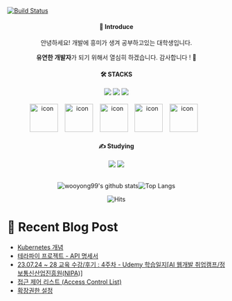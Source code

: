 [![Build Status](https://capsule-render.vercel.app/api?type=waving&color=EEFF00,100:254EDB&animation=fadeIn&desc=by%20Giyhub&descSize=15&descAlign=69&descAlignY=52&text=Yong%27s%20Profile&fontSize=60&fontColor=fcffff&fontAlignY=39&height=250&stroke=ceeae5)](https://travis-ci.org/joemccann/dillinger)

<div align="center">
<h4>📣 Introduce</h4>
안녕하세요! 개발에 흥미가 생겨 공부하고있는 대학생입니다.
                
                
<b>유연한 개발자</b>가 되기 위해서 열심히 하겠습니다. 감사합니다 ! 🙌
</div>

    
<div align=center>
<h4>🛠️ STACKS</h4>
<img src="https://img.shields.io/badge/HTML5-E34F26?style=flat-logo&logo=HTML5&logoColor=white"/>
<img src="https://img.shields.io/badge/CSS3-1572B6?style=flat-logo&logo=css3&logoColor=white">
<img src="https://img.shields.io/badge/JavaScript-F7DF1E?style=flat-logo&logo=JavaScript&logoColor=white"><br/>
<br/>
<img src="https://techstack-generator.vercel.app/java-icon.svg" alt="icon" width="65" height="65" />&nbsp;&nbsp;&nbsp;
<img src="https://techstack-generator.vercel.app/mysql-icon.svg" alt="icon" width="65" height="65" />&nbsp;&nbsp;&nbsp;
<img src="https://techstack-generator.vercel.app/aws-icon.svg" alt="icon" width="65" height="65" />&nbsp;&nbsp;&nbsp;
<img src="https://techstack-generator.vercel.app/python-icon.svg" alt="icon" width="65" height="65" />&nbsp;&nbsp;&nbsp;
<img src="https://techstack-generator.vercel.app/django-icon.svg" alt="icon" width="65" height="65" />&nbsp;&nbsp;&nbsp;

</div>
    
    
<div align=center>
<h4>✍️ Studying</h4>
<img src="https://img.shields.io/badge/Spring Boot-6DB33F?style=flat-logo&logo=Spring Boot&logoColor=white"/>
<img src="https://img.shields.io/badge/Linux-FCC624?style=flat-logo&logo=Linux&logoColor=white">
  
</div>

<br>

<div align=center>

![wooyong99's github stats](https://github-readme-stats.vercel.app/api?username=wooyong99&show_icons=true)![Top Langs](https://github-readme-stats.vercel.app/api/top-langs/?username=wooyong99&layout=compact&card_width=300)

</div>

<div align=center>

![Hits](https://hits.seeyoufarm.com/api/count/incr/badge.svg?url=https%3A%2F%2Fgithub.com%2Fwooyong99&count_bg=%234CAED5&title_bg=%23BCC4C6&icon=&icon_color=%23FFFFFF&title=hits&edge_flat=false)

</div>

<div>
  
# 📄 Recent Blog Post 

<!-- BLOG-POST-LIST:START -->
- [Kubernetes 개념](https://velog.io/@wooyong99/Kubernetes-%EA%B0%9C%EB%85%90)
- [테라파이 프로젝트 - API 명세서](https://velog.io/@wooyong99/%ED%85%8C%EB%9D%BC%ED%8C%8C%EC%9D%B4-%ED%94%84%EB%A1%9C%EC%A0%9D%ED%8A%B8-API-%EB%AA%85%EC%84%B8%EC%84%9C-%EC%9E%91%EC%84%B1-%EC%A4%91)
- [23.07.24 ~ 28 교육 수강/후기 : 4주차 - Udemy 학습일지[AI 웹개발 취업캠프/정보통신산업진흥원&lpar;NIPA&rpar;]](https://velog.io/@wooyong99/23.07.24-28-%EA%B5%90%EC%9C%A1-%EC%88%98%EA%B0%95%ED%9B%84%EA%B8%B0-4%EC%A3%BC%EC%B0%A8-Udemy-%ED%95%99%EC%8A%B5%EC%9D%BC%EC%A7%80AI-%EC%9B%B9%EA%B0%9C%EB%B0%9C-%EC%B7%A8%EC%97%85%EC%BA%A0%ED%94%84%EC%A0%95%EB%B3%B4%ED%86%B5%EC%8B%A0%EC%82%B0%EC%97%85%EC%A7%84%ED%9D%A5%EC%9B%90NIPA)
- [접근 제어 리스트 &lpar;Access Control List&rpar;](https://velog.io/@wooyong99/%EC%A0%91%EA%B7%BC-%EC%A0%9C%EC%96%B4-%EB%A6%AC%EC%8A%A4%ED%8A%B8-Access-Control-List)
- [확장권한 설정](https://velog.io/@wooyong99/%ED%99%95%EC%9E%A5%EA%B6%8C%ED%95%9C-%EC%84%A4%EC%A0%95)
<!-- BLOG-POST-LIST:END -->

</div>
</div>
